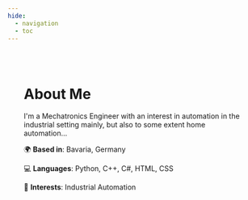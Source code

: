 ```yaml
---
hide:
  - navigation
  - toc
---
```


<div style="position: relative; padding: 2rem; max-width: 800px; margin: 0 auto; color: var(--md-typeset-color);">
<h1>About Me</h1>
<p>I'm a Mechatronics Engineer with an interest in automation in the industrial setting mainly, but also to some extent home automation...</p>

<p>🌍 <strong>Based in</strong>: Bavaria, Germany</p>
<p>💻 <strong>Languages</strong>: Python, C++, C#, HTML, CSS</p>
<p>🎯 <strong>Interests</strong>: Industrial Automation</p>
</div>

<div id="vanta-background" style="position: relative; width: 100%; height: 400px; border-radius: 16px; margin: 0 auto; overflow: hidden;">
</div>